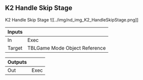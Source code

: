 ## K2 Handle Skip Stage
K2 Handle Skip Stage
![[../img/nd_img_K2_HandleSkipStage.png]]

|Inputs||
|--|--|
| In | Exec |
| Target | TBLGame Mode Object Reference |

|Outputs||
|--|--|
| Out | Exec |
